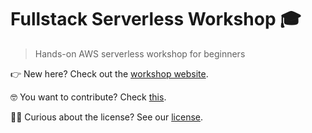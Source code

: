 # Fullstack Serverless Workshop 🎓
> Hands-on AWS serverless workshop for beginners

👉 New here? Check out the [workshop website](https://workshop.superluminar.io).

🤓 You want to contribute? Check [this](CONTRIBUTING.md).

👩‍⚖️ Curious about the license? See our [license](LICENSE).
